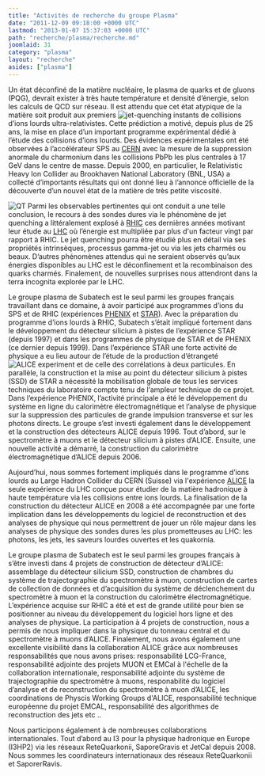 ```yaml
---
title: "Activités de recherche du groupe Plasma"
date: "2011-12-09 09:18:00 +0000 UTC"
lastmod: "2013-01-07 15:37:03 +0000 UTC"
path: "recherche/plasma/recherche.md"
joomlaid: 31
category: "plasma"
layout: "recherche"
asides: ["plasma"]
---
```

Un état déconfiné de la matière nucléaire, le plasma de quarks et de gluons (PQG), devrait exister à très haute température et densité d’énergie, selon les calculs de QCD sur réseau. Il est attendu que cet état atypique de la matière soit produit aux premiers ![jet-quenching](images/Recherche/Plasma/jet-quenching.jpg) instants de collisions d’ions lourds ultra-relativistes. Cette prédiction a motivé, depuis plus de 25 ans, la mise en place d’un important programme expérimental dédié à l’étude des collisions d’ions lourds. Des évidences expérimentales ont été observées à l’accélérateur SPS au [CERN](www.cern.ch) avec la mesure de la suppression anormale du charmonium dans les collisions PbPb les plus centrales à 17 GeV dans le centre de masse. Depuis 2000, en particulier, le Relativistic Heavy Ion Collider au Brookhaven National Laboratory (BNL, USA) a collecté d’importants résultats qui ont donné lieu à l’annonce officielle de la découverte d’un nouvel état de la matière de très petite viscosité.

![QT](images/Recherche/Plasma/QT.png) Parmi les observables pertinentes qui ont conduit a une telle conclusion, le recours à des sondes dures via le phénomène de jet quenching a littéralement explosé à [RHIC](http://www.bnl.gov/rhic/) ces dernières années motivant leur étude au [LHC](http://public.web.cern.ch/public/fr/LHC/LHC-fr.html) où l’énergie est multipliée par plus d'un facteur vingt par rapport à RHIC. Le jet quenching pourra être étudié plus en détail via ses propriétés intrinsèques, processus gamma-jet ou via les jets charmés ou beaux. D’autres phénomènes attendus qui ne seraient observés qu’aux énergies disponibles au LHC est le déconfinement et la recombinaison des quarks charmés. Finalement, de nouvelles surprises nous attendront dans la terra incognita explorée par le LHC.

Le groupe plasma de Subatech est le seul parmi les groupes français travaillant dans ce domaine, à avoir participé aux programmes d’ions du SPS et de RHIC (expériences [PHENIX](http://www.phenix.bnl.gov/) et [STAR](http://www.star.bnl.gov/)). Avec la préparation du programme d’ions lourds à RHIC, Subatech s’était impliqué fortement dans le développement du détecteur silicium à pistes de l’expérience STAR (depuis 1997) et dans les programmes de physique de STAR et de PHENIX (ce dernier depuis 1999). Dans l’expérience STAR une forte activité de physique a eu lieu autour de l’étude de la production d’étrangeté ![ALICE experiment](images/Recherche/Plasma/ALICE_experiment.jpg) et de celle des corrélations à deux particules. En parallèle, la construction et la mise au point du détecteur silicium à pistes (SSD) de STAR a nécessité la mobilisation globale de tous les services techniques du laboratoire compte tenu de l‘ampleur technique de ce projet. Dans l’expérience PHENIX, l’activité principale a été le développement du système en ligne du calorimètre électromagnétique et l’analyse de physique sur la suppression des particules de grande impulsion transverse et sur les photons directs. Le groupe s’est investi également dans le développement et la construction des détecteurs ALICE depuis 1996. Tout d’abord, sur le spectromètre à muons et le détecteur silicium à pistes d’ALICE. Ensuite, une nouvelle activité a démarré, la construction du calorimètre électromagnétique d’ALICE depuis 2006.

Aujourd’hui, nous sommes fortement impliqués dans le programme d’ions lourds au Large Hadron Collider du CERN (Suisse) via l'expérience [ALICE](http://aliweb.cern.ch) la seule expérience du LHC conçue pour étudier de la matière hadronique à haute température via les collisions entre ions lourds. La finalisation de la construction du détecteur ALICE en 2008 a été accompagnée par une forte implication dans les développements du logiciel de reconstruction et des analyses de physique qui nous permettrent de jouer un rôle majeur dans les analyses de physique des sondes dures les plus prometteuses au LHC: les photons, les jets, les saveurs lourdes ouvertes et les quakornia.

Le groupe plasma de Subatech est le seul parmi les groupes français à s’être investi dans 4 projets de construction de détecteur d’ALICE: assemblage du détecteur silicium SSD, construction de chambres du système de trajectographie du spectromètre à muon, construction de cartes de collection de données et d’acquisition du système de déclenchement du spectromètre à muon et la construction du calorimètre électromagnétique. L’expérience acquise sur RHIC a été et est de grande utilité pour bien se positionner au niveau du développement du logiciel hors ligne et des analyses de physique. La participation à 4 projets de construction, nous a permis de nous impliquer dans la physique du tonneau central et du spectromètre à muons d’ALICE. Finalement, nous avons également une excellente visibilité dans la collaboration ALICE grâce aux nombreuses responsabilités que nous avons prises: responsabilité LCG-France, responsabilité adjointe des projets MUON et EMCal à l'échelle de la collaboration internationale, responsabilité adjointe du système de trajectographie du spectromètre à muons, responabilité du logiciel d’analyse et de reconstruction du spectromètre à muon d’ALICE, les coordinations de Physcis Working Groups d'ALICE, responsabilité technique européenne du projet EMCAL, responsabilité des algorithmes de reconstruction des jets etc ..

Nous participons également à de nombreuses collaborations internationales. Tout d’abord au I3 pour la physique hadronique en Europe (I3HP2) via les réseaux ReteQuarkonii, SaporeGravis et JetCal depuis 2008. Nous sommes les coordinateurs internationaux des réseaux ReteQuarkonii et SaporerRavis.
